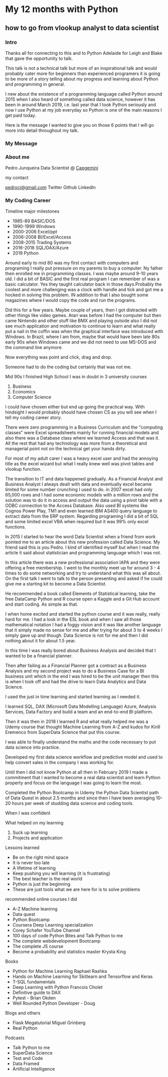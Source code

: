# My 12 months with Python

## how to go from vlookup analyst to data scientist


### Intro

Thanks all for connecting to this and to Python Adelaide for Leigh and Blake that gave the opportunity to talk.

This talk is not a technical talk but more of an inspirational talk and would probably cater more for beginners than experienced programers it is going to be more of a story telling about my progress and learning about Python and programming in general.

I new about the existence of a programming language called Python around 2015 when I also heard of something called data science, however it has been in around March 2019, i.e. last year that I took Python seriously and now I use Python at my job everyday so Python is one of the main reasons I get paid today.

Here is the message I wanted to give you on those 6 points that I will go more into detail throughout my talk.


### My Message

### About me

Pedro Junqueira
Data Scientist @ [Capgemini](www.capgemini.com)

my contact 

pedrocj@gmail.com
Twitter
Github
LinkedIn


### My Coding Career

Timeline major milestones

* 1985-89 BASIC/DOS
* 1990-1999 Windows
* 2000-2006 Excel/ppt
* 2006-2008 BI/Excel/Access
* 2008-2015 Trading Systems
* 2016-2018 SQL/DAX/Azure
* 2019 Python

Around early to mid 80 was my first contact with computers and programing I really put pressure on my parents to buy a computer. Ny father then enrolled me in programming classes. I was maybe around 9-10 years old. I did a bit of BASIC and the first real program I can remember of was a basic calculator. Yes they taught calculator back in those days.Probably the coolest and more challenging was a clock with handle and tick and got me a hocked in solving this problem. IN addition to that I also bought some magazines where I would copy the code and run the programs.

Did this for a few years. Maybe couple of years, then I got distracted with other things like video games. Atari was before I had the computer but then came Nintendo and other stuff like BMX and playing outside also I did not see much application and motivation to continue to learn and what really put a nail in the coffin was when the graphical interface was introduced with Windows. In Brazil, where I am from, maybe that would have been late 80s early 90s when Windows came and we did not need to use MS-DOS and the command line anymore. 

Now everything was point and click, drag and drop.

Someone had to do the coding but certainly that was not me.

Mid 90s I finished High School I was in doubt in 3 university courses

1. Business
2. Economics
3. Computer Science

I could have chosen either but end up going the practical way. With hindsight I would probably should have chosen CS as you will see when I tell my coding career story.

There were zero programming in a Business Curriculum and the "computing classes" were Excel spreadsheets mainly for running financial models and also there was a Database class where we learned Access and that was it. All the rest that had any technology was more from a theoretical and managerial point not on the technical get your hands dirty.

For most of my adult carer I was a heavy excel user and had the annoying title as the excel wizard but what I really knew well was pivot tables and vlookup function.

The transition to IT and data happened gradually. As a Financial Analyst and Business Analyst I always dealt with data and eventually excel became limited for some number crunching I used to do. in 2007 excel had only 65,000 rows and I had some economic models with a million rows and the solution was to do it in access and output the data using a pivot table with a ODBC connection to the Access Database. Also used BI systems like Cognos Power Play, TM1 and even learned IBM AS400 query language to extract data from the ERP system. Regarding programing I did a bit of SQL and some limited excel VBA when required but it was 99% only excel functions.

In 2015 I started to hear the word Data Scientist when a friend from work pointed me to an article about this new profession called Data Science. My friend said this is you Pedro. I kind of identified myself but when I read the article it said about statistician and programming language which I was not. 

In this article there was a new professional association IAPA and they were offering a free membership.
 I went to the monthly meet up for around 3 - 4 times to do some networking and try to understand what this was all about. On the first talk I went to talk to the person presenting and asked if he could give me a starting kit to become a Data Scientist.

 He recommended a book called Elements of Statistical learning, take the free DataCamp Python and R course open a Kaggle and a Git Hub account and start coding. As simple as that.

 I when home excited and started the python course and it was really, really hard for me. I had a look in the ESL book and when I saw all those mathematical notation I had a foggy vision and it was like another language that it simply made no sense for me and after trying for about 3 to 4 weeks I simply gave up and though. Data Science is not for me and then I did nothing about it for about 1.5 year.

 In this time I was really bored about Business Analysis and decided that I wanted to be a financial planner.

 Then after failing as a Financial Planner got a contract as a Business Analysis and my second project was to do a Business Case for a BI business unit which in the end I was hired to be the unit manager then this is when I took off and had the drive to learn Data Analytics and Data Science.

 I used the just in time learning and started learning as I needed it.

 I learned SQL, DAX (Microsoft Data Modelling Language) Azure, Analysis Services, Data Factory and build a team and an end-to-end BI platform.

 Then it was then in 2018 I learned R and what really helped me was a Udemy course that thought Machine Learning from A-Z and kudos for Kirill Eremenco from SuperData Science that put this course.

 I was able to finally understand the maths and the code necessary to put data science into practice.

Developed my first data science workflow and predictive model and used to help convert sales in the company I was working for.

Until then I did not know Python at all then in February 2019 I made a commitment that I wanted to become a real data scientist and learn Python property and focus on the language I was going to learn the most.


Completed the Python Bootcamp in Udemy the Python Data Scientist path of Data Quest in about 2.5 months and since then I have been averaging 10-20 hours per week of studding data science and coding tools.

When I was confident 

What helped on my learning

1. Suck up learning
2. Projects and application


Lessons learned

* Be on the right mind space
* It is never too late
* A lifetime of learning
* Keep pushing you will learning (it is frustrating)
* The best teacher is the real world 
* Python is just the beginning
* These are just tools what we are here for is to solve problems

recommended online courses I did

* A-Z Machine leanirng
* Data quest
* Python Bootcamp
* Coursera Deep Learning specialization
* Corey Schafer YouTube Channel
* 100 days of code Python Bites and Talk Python to me
* The complete webdevelopment Bootcamp
* The complete JS course
* Become a probability and statistics master Krysta King

Books

* Python for Machine Learning Raphael Rashka
* Hands on Machine Learning for Skitlearn and Tensorflow and Keras
* T-SQL fundamentals
* Deep Learning with Python Francois Cholet
* Definitive guide to DAX
* Pytest - Brian Okden
* Well Rounded Python Developer - Doug

Blogs and others

* Flask Megatutorial Miguel Grinberg
* Real Python

Podcasts

* Talk Python to me
* SuperData Science
* Test and Code
* Data Framed
* Artificial Intelligence





